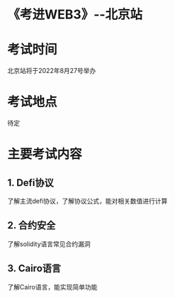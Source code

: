 # 《考进WEB3》--北京站

# 考试时间
北京站将于2022年8月27号举办

# 考试地点
待定


# 主要考试内容
## 1. Defi协议
了解主流defi协议，了解协议公式，能对相关数值进行计算

## 2. 合约安全
了解solidity语言常见合约漏洞

## 3. Cairo语言
了解Cairo语言，能实现简单功能
